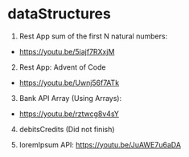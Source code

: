# dataStructures

1. Rest App sum of the first N natural numbers:
  - https://youtu.be/5iajf7RXxjM

2. Rest App: Advent of Code
  - https://youtu.be/Uwnj56f7ATk
  
3. Bank API Array (Using Arrays):
  - https://youtu.be/rztwcg8v4sY
 
 4. debitsCredits (Did not finish)

5. loremIpsum API:
https://youtu.be/JuAWE7u6aDA
